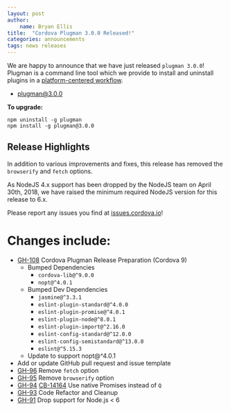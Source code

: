 ```yaml
---
layout: post
author:
    name: Bryan Ellis
title:  "Cordova Plugman 3.0.0 Released!"
categories: announcements
tags: news releases
---
```


We are happy to announce that we have just released `plugman 3.0.0`! Plugman is a command line tool which we provide to install and uninstall plugins in a [platform-centered workflow](https://cordova.apache.org/docs/en/latest/guide/overview/index.html#development-paths).

* [plugman@3.0.0](https://www.npmjs.com/package/plugman)

**To upgrade:**

```
npm uninstall -g plugman
npm install -g plugman@3.0.0
```

## Release Highlights

In addition to various improvements and fixes, this release has removed the `browserify` and `fetch` options.

As NodeJS 4.x support has been dropped by the NodeJS team on April 30th, 2018, we have raised the minimum required NodeJS version for this release to 6.x.

Please report any issues you find at [issues.cordova.io](http://issues.cordova.io/)!

<!--more-->
# Changes include:

* [GH-108](https://github.com/apache/cordova-plugman/pull/108) Cordova Plugman Release Preparation (Cordova 9)
  * Bumped Dependencies
    * `cordova-lib@^9.0.0`
    * `nopt@^4.0.1`
  * Bumped Dev Dependencies
    * `jasmine@^3.3.1`
    * `eslint-plugin-standard@^4.0.0`
    * `eslint-plugin-promise@^4.0.1`
    * `eslint-plugin-node@^8.0.1`
    * `eslint-plugin-import@^2.16.0`
    * `eslint-config-standard@^12.0.0`
    * `eslint-config-semistandard@^13.0.0`
    * `eslint@^5.15.3`
  * Update to support nopt@^4.0.1
* Add or update GitHub pull request and issue template
* [GH-96](https://github.com/apache/cordova-plugman/pull/96) Remove `fetch` option
* [GH-95](https://github.com/apache/cordova-plugman/pull/95) Remove `browserify` option
* [GH-94](https://github.com/apache/cordova-plugman/pull/94) [CB-14164](https://issues.apache.org/jira/browse/CB-14164) Use native Promises instead of `Q`
* [GH-93](https://github.com/apache/cordova-plugman/pull/93) Code Refactor and Cleanup
* [GH-91](https://github.com/apache/cordova-plugman/pull/91) Drop support for Node.js < 6
